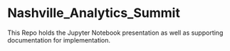 # Nashville_Analytics_Summit
This Repo holds the Jupyter Notebook presentation as well as supporting documentation for implementation. 

